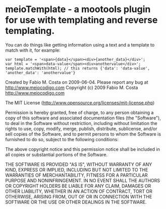 meioTemplate - a mootools plugin for use with templating and reverse templating.
================================================================================

You can do things like getting information using a text and a template to match with it, for example:

	var template = '<span>{data}</span><div>{another_data}</div>';
	var html = '<span>data-value</span><div>anothervalue</div>';
	template.matchWith(html); // this returns {'data': 'data-value', 'another_data': 'anothervalue'}
	
Created by Fabio M. Costa on 2009-06-04. Please report any bug at http://www.meiocodigo.com
Copyright (c) 2009 Fabio M. Costa http://www.meiocodigo.com

The MIT License (http://www.opensource.org/licenses/mit-license.php)

Permission is hereby granted, free of charge, to any person
obtaining a copy of this software and associated documentation
files (the "Software"), to deal in the Software without
restriction, including without limitation the rights to use,
copy, modify, merge, publish, distribute, sublicense, and/or sell
copies of the Software, and to permit persons to whom the
Software is furnished to do so, subject to the following
conditions:

The above copyright notice and this permission notice shall be
included in all copies or substantial portions of the Software.

THE SOFTWARE IS PROVIDED "AS IS", WITHOUT WARRANTY OF ANY KIND,
EXPRESS OR IMPLIED, INCLUDING BUT NOT LIMITED TO THE WARRANTIES
OF MERCHANTABILITY, FITNESS FOR A PARTICULAR PURPOSE AND
NONINFRINGEMENT. IN NO EVENT SHALL THE AUTHORS OR COPYRIGHT
HOLDERS BE LIABLE FOR ANY CLAIM, DAMAGES OR OTHER LIABILITY,
WHETHER IN AN ACTION OF CONTRACT, TORT OR OTHERWISE, ARISING
FROM, OUT OF OR IN CONNECTION WITH THE SOFTWARE OR THE USE OR
OTHER DEALINGS IN THE SOFTWARE.
